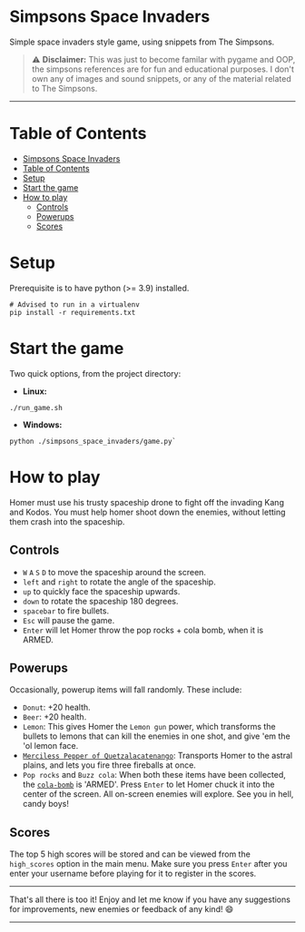 # Simpsons Space Invaders
Simple space invaders style game, using snippets from The Simpsons.  

> :warning: __Disclaimer:__ This was just to become familar with pygame and OOP, the simpsons references are for fun and educational purposes. I don't own any of images and sound snippets, or any of the material related to The Simpsons.  
***
# Table of Contents
- [Simpsons Space Invaders](#simpsons-space-invaders)
- [Table of Contents](#table-of-contents)
- [Setup](#setup)
- [Start the game](#start-the-game)
- [How to play](#how-to-play)
  - [Controls](#controls)
  - [Powerups](#powerups)
  - [Scores](#scores)

# Setup

Prerequisite is to have python (>= 3.9) installed. 
```
# Advised to run in a virtualenv
pip install -r requirements.txt
```

# Start the game

Two quick options, from the project directory: 

* __Linux:__
```
./run_game.sh
```
* __Windows:__
```
python ./simpsons_space_invaders/game.py` 
``` 

# How to play

Homer must use his trusty spaceship drone to fight off the invading Kang and Kodos. You must help homer shoot down the enemies, without letting them crash into the spaceship.  

## Controls

* `W` `A` `S` `D` to move the spaceship around the screen. 
* `left` and `right` to rotate the angle of the spaceship. 
* `up` to quickly face the spaceship upwards. 
* `down` to rotate the spaceship 180 degrees. 
* `spacebar` to fire bullets.  
* `Esc` will pause the game. 
* `Enter` will let Homer throw the pop rocks + cola bomb, when it is ARMED.  

## Powerups

Occasionally, powerup items will fall randomly. These include: 

* `Donut`: +20 health.
* `Beer`: +20 health.
* `Lemon`: This gives Homer the `Lemon gun` power, which transforms the bullets to lemons that can kill the enemies in one shot, and give 'em the 'ol lemon face.  
* [`Merciless Pepper of Quetzalacatenango`](https://simpsons.fandom.com/wiki/Guatemalan_Insanity_Pepper): Transports Homer to the astral plains, and lets you fire three fireballs at once.  
* `Pop rocks` and `Buzz cola`: When both these items have been collected, the [`cola-bomb`](https://youtu.be/gHxH3MJKU_E) is 'ARMED'. Press `Enter` to let Homer chuck it into the center of the screen. All on-screen enemies will explore. See you in hell, candy boys!  

## Scores

The top 5 high scores will be stored and can be viewed from the `high_scores` option in the main menu. Make sure you press `Enter` after you enter your username before playing for it to register in the scores.  

***

That's all there is too it! Enjoy and let me know if you have any suggestions for improvements, new enemies or feedback of any kind! :smile:

*** 



